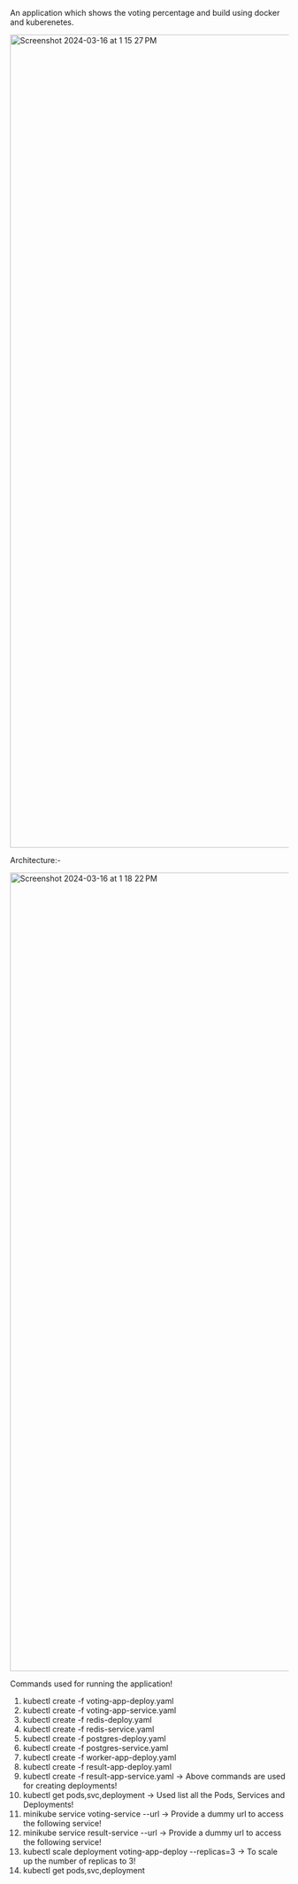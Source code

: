 An application which shows the voting percentage and build using docker and kuberenetes.

<img width="1468" alt="Screenshot 2024-03-16 at 1 15 27 PM" src="https://github.com/SidhantMathur20/Voting-Application/assets/88873670/e182f917-4d73-494e-8207-1e69d9bd6928">

Architecture:-

<img width="1442" alt="Screenshot 2024-03-16 at 1 18 22 PM" src="https://github.com/SidhantMathur20/Voting-Application/assets/88873670/111fffb9-b8cd-476d-9598-3ff914406fb7">

Commands used for running the application!
1.  kubectl create -f voting-app-deploy.yaml
2.  kubectl create -f voting-app-service.yaml
3.  kubectl create -f redis-deploy.yaml
4.  kubectl create -f redis-service.yaml
5.  kubectl create -f postgres-deploy.yaml
6.  kubectl create -f postgres-service.yaml
7.  kubectl create -f worker-app-deploy.yaml
8.  kubectl create -f result-app-deploy.yaml
9.  kubectl create -f result-app-service.yaml -> Above commands are used for creating deployments!
10.  kubectl get pods,svc,deployment -> Used list all the Pods, Services and Deployments!
11.  minikube service voting-service --url -> Provide a dummy url to access the following service!
12.  minikube service result-service --url -> Provide a dummy url to access the following service!
13.  kubectl scale deployment voting-app-deploy --replicas=3 -> To scale up the number of replicas to 3!
14.  kubectl get pods,svc,deployment

